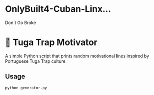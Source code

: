 # OnlyBuilt4-Cuban-Linx...
Don't Go Broke
# 🎤 Tuga Trap Motivator

A simple Python script that prints random motivational lines inspired by Portuguese Tuga Trap culture.

## Usage
```bash
python generator.py


